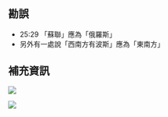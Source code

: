---
---
## 勘誤

* 25:29 「蘇聯」應為「俄羅斯」
* 另外有一處說「西南方有波斯」應為「東南方」

## 補充資訊

![](https://i.imgur.com/IMwAFly.jpg)

![](https://i.imgur.com/go4GDW5.jpg)